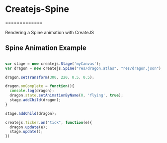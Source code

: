 # Createjs-Spine
=============

Rendering a Spine animation with CreateJS

## Spine Animation Example
```javascript

var stage = new createjs.Stage('myCanvas');
var dragon = new createjs.Spine("res/dragon.atlas", "res/dragon.json");

dragon.setTransform(300, 220, 0.5, 0.5);

dragon.onComplete = function(){
  console.log(dragon);
  dragon.state.setAnimationByName(0, 'flying', true);
  stage.addChild(dragon);
}

stage.addChild(dragon);

createjs.Ticker.on("tick", function(e){
  dragon.update(e);
  stage.update();
})

```
